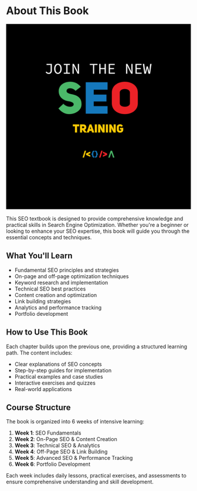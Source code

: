 # **About This Book**

![SEO Index](images/seo_index.png)

This SEO textbook is designed to provide comprehensive knowledge and practical skills in Search Engine Optimization. Whether you're a beginner or looking to enhance your SEO expertise, this book will guide you through the essential concepts and techniques.

## **What You'll Learn**

- Fundamental SEO principles and strategies
- On-page and off-page optimization techniques
- Keyword research and implementation
- Technical SEO best practices
- Content creation and optimization
- Link building strategies
- Analytics and performance tracking
- Portfolio development

## **How to Use This Book**

Each chapter builds upon the previous one, providing a structured learning path. The content includes:

- Clear explanations of SEO concepts
- Step-by-step guides for implementation
- Practical examples and case studies
- Interactive exercises and quizzes
- Real-world applications

## **Course Structure**

The book is organized into 6 weeks of intensive learning:

1. **Week 1**: SEO Fundamentals
2. **Week 2**: On-Page SEO & Content Creation
3. **Week 3**: Technical SEO & Analytics
4. **Week 4**: Off-Page SEO & Link Building
5. **Week 5**: Advanced SEO & Performance Tracking
6. **Week 6**: Portfolio Development

Each week includes daily lessons, practical exercises, and assessments to ensure comprehensive understanding and skill development.